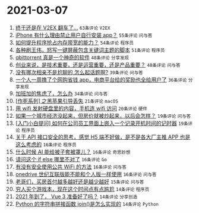 # 2021-03-07

1. [终于还是在 V2EX 翻车了...](https://www.v2ex.com/t/759231) `63条评论` `V2EX`
1. [iPhone 有什么理由禁止用户自行安装 app？](https://www.v2ex.com/t/759265) `55条评论` `问与答`
1. [如何提升程序抢占内存带宽的能力？](https://www.v2ex.com/t/759249) `54条评论` `程序员`
1. [各种刷王伟，怒写一键屏蔽包含关键词主题的脚本](https://www.v2ex.com/t/759214) `51条评论` `程序员`
1. [qbittorrent 真是一个神奇的软件](https://www.v2ex.com/t/759201) `48条评论` `分享发现`
1. [创业来说，是技术重要，还是运营重要，还是产品重要？](https://www.v2ex.com/t/759203) `48条评论` `问与答`
1. [没有哪次相亲不是尬聊的,怎么起话题啊?](https://www.v2ex.com/t/759224) `39条评论` `问与答`
1. [一个人一周撸了个网购省钱 app，电商平台给的奖励也全给用户了](https://www.v2ex.com/t/759277) `36条评论` `分享发现`
1. [加班加的焦虑了，怎么办](https://www.v2ex.com/t/759206) `34条评论` `问与答`
1. [[作死系列] 之黑苹果引导丢失](https://www.v2ex.com/t/759305) `21条评论` `macOS`
1. [用 wifi 发射硬盘里的内容，手机连 wifi 访问](https://www.v2ex.com/t/759313) `20条评论` `硬件`
1. [如果一个城市经济没起来，但房价就被炒起来，以后会怎样？](https://www.v2ex.com/t/759353) `19条评论` `问与答`
1. [[入门小白提问] 如何在公司员工界面上嵌入一个记录开机时间的记时器](https://www.v2ex.com/t/759340) `19条评论` `程序员`
1. [关于 API 接口安全的思考，感觉 H5 端不好做，是不是各大厂主推 APP 也是这么考虑的](https://www.v2ex.com/t/759398) `16条评论` `程序员`
1. [什么时候 AI 能给被子套被罩儿？](https://www.v2ex.com/t/759369) `16条评论` `奇思妙想`
1. [请问这个 if else 哪里不对了](https://www.v2ex.com/t/759301) `16条评论` `Go`
1. [有没有安全使用公共 WiFi 的方法](https://www.v2ex.com/t/759222) `16条评论` `问与答`
1. [onedrive 世纪互联版能不能和个人版一样使用](https://www.v2ex.com/t/759199) `16条评论` `问与答`
1. [老哥们，买房首付越多越好还是越少越好](https://www.v2ex.com/t/759306) `15条评论` `问与答`
1. [穷人买个游戏本，现在这个时间点有点尴尬](https://www.v2ex.com/t/759384) `14条评论` `程序员`
1. [2021 年到了， Vue 3 准备好了吗？](https://www.v2ex.com/t/759374) `14条评论` `分享创造`
1. [Python 的字符串拼接函数 join()是怎么实现的](https://www.v2ex.com/t/759325) `14条评论` `Python`
